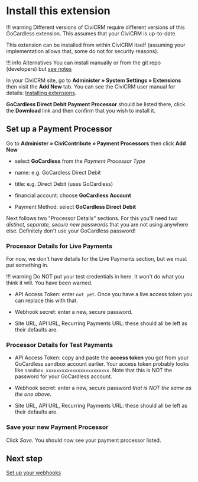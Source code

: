 # Install this extension

!!! warning
    Different versions of CiviCRM require different versions of this GoCardless
    extension. This assumes that your CiviCRM is up-to-date.


This extension can be installed from within CiviCRM itself (assuming your
implementation allows that, some do not for security reasons). 

!!! info Alternatives
    You can install manually or from the git repo (developers) but [see notes](../../howto/alternative-installs/)

In your CiviCRM site, go to **Administer » System Settings » Extensions**
then visit the **Add New** tab. You can see the CiviCRM user manual for details: [Installing
extensions](https://docs.civicrm.org/user/en/latest/introduction/extensions/#installing-extensions).

**GoCardless Direct Debit Payment Processor** should be listed there, click the
**Download** link and then confirm that you wish to install it.

## Set up a Payment Processor

Go to **Administer » CiviContribute » Payment Processors** then click **Add New**

- select **GoCardless** from the *Payment Processor Type*

- name: e.g. GoCardless Direct Debit

- title: e.g. Direct Debit (uses GoCardless)

- financial account: choose **GoCardless Account**

- Payment Method: select **GoCardless Direct Debit**

Next follows two "Processor Details" sections. For this you'll need *two
distinct, separate, secure new passwords* that you are not using anywhere else.
Definitely don't use your GoCardless password!

### Processor Details for Live Payments

For now, we don't have details for the Live Payments section, but we must
put something in.

!!! warning
    Do NOT put your test credentials in here. It won't do what you think it
    will. You have been warned.

- API Access Token: enter `not yet`. Once you have a live access token you can
  replace this with that.

- Webhook secret: enter a new, secure password.

- Site URL, API URL, Recurring Payments URL: these should all be left as
  their defaults are.

### Processor Details for Test Payments

- API Access Token: copy and paste the **access token** you got from your
  GoCardless sandbox account earlier. Your access token probably looks
  like `sandbox_xxxxxxxxxxxxxxxxxxxxxxxx`. Note that this is NOT the
  password for your GoCardless account.

- Webhook secret: enter a new, secure password *that is *NOT* the same as the
  one above*.

- Site URL, API URL, Recurring Payments URL: these should all be left as
  their defaults are.


### Save your new Payment Processor

Click *Save*. You should now see your payment processor listed.

## Next step

[Set up your webhooks](webhook.md)
